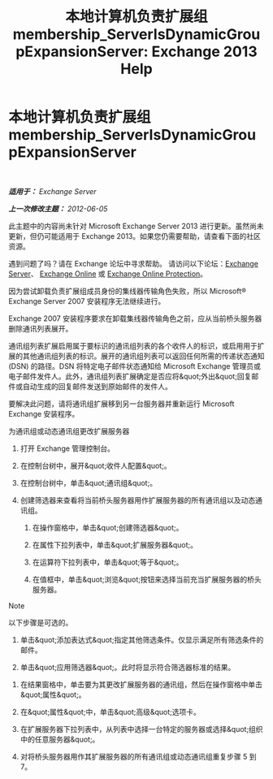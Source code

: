 ﻿---
title: '本地计算机负责扩展组 membership_ServerIsDynamicGroupExpansionServer: Exchange 2013 Help'
TOCTitle: 本地计算机负责扩展组 membership_ServerIsDynamicGroupExpansionServer
ms:assetid: f6fdd8e1-fda1-45be-b8a2-0d356dbe7d83
ms:mtpsurl: https://technet.microsoft.com/zh-cn/library/ms.exch.setupreadiness.serverisdynamicgroupexpansionserver(v=EXCHG.150)
ms:contentKeyID: 50491997
ms.date: 05/21/2018
mtps_version: v=EXCHG.150
ms.translationtype: MT
---

# 本地计算机负责扩展组 membership\_ServerIsDynamicGroupExpansionServer

 

_**适用于：** Exchange Server_

_**上一次修改主题：** 2012-06-05_

此主题中的内容尚未针对 Microsoft Exchange Server 2013 进行更新。虽然尚未更新，但仍可能适用于 Exchange 2013。如果您仍需要帮助，请查看下面的社区资源。

遇到问题了吗？请在 Exchange 论坛中寻求帮助。 请访问以下论坛：[Exchange Server](https://go.microsoft.com/fwlink/p/?linkid=60612)、 [Exchange Online](https://go.microsoft.com/fwlink/p/?linkid=267542) 或 [Exchange Online Protection](https://go.microsoft.com/fwlink/p/?linkid=285351)。

因为尝试卸载负责扩展组成员身份的集线器传输角色失败，所以 Microsoft® Exchange Server 2007 安装程序无法继续进行。

Exchange 2007 安装程序要求在卸载集线器传输角色之前，应从当前桥头服务器删除通讯列表展开。

通讯组列表扩展启用属于要标识的通讯组列表的各个收件人的标识，或启用用于扩展的其他通讯组列表的标识。展开的通讯组列表可以返回任何所需的传递状态通知 (DSN) 的路径。DSN 将特定电子邮件状态通知给 Microsoft Exchange 管理员或电子邮件发件人。此外，通讯组列表扩展确定是否应将\&quot;外出\&quot;回复邮件或自动生成的回复邮件发送到原始邮件的发件人。

要解决此问题，请将通讯组扩展移到另一台服务器并重新运行 Microsoft Exchange 安装程序。

为通讯组或动态通讯组更改扩展服务器

1.  打开 Exchange 管理控制台。

2.  在控制台树中，展开\&quot;收件人配置\&quot;。

3.  在控制台树中，单击\&quot;通讯组\&quot;。

4.  创建筛选器来查看将当前桥头服务器用作扩展服务器的所有通讯组以及动态通讯组。
    
    1.  在操作窗格中，单击\&quot;创建筛选器\&quot;。
    
    2.  在属性下拉列表中，单击\&quot;扩展服务器\&quot;。
    
    3.  在运算符下拉列表中，单击\&quot;等于\&quot;。
    
    4.  在值框中，单击\&quot;浏览\&quot;按钮来选择当前充当扩展服务器的桥头服务器。

> [!NOTE]  
> 以下步骤是可选的。


1.  单击\&quot;添加表达式\&quot;指定其他筛选条件。仅显示满足所有筛选条件的邮件。

2.  单击\&quot;应用筛选器\&quot;。此时将显示符合筛选器标准的结果。

<!-- end list -->

1.  在结果窗格中，单击要为其更改扩展服务器的通讯组，然后在操作窗格中单击\&quot;属性\&quot;。

2.  在\&quot;属性\&quot;中，单击\&quot;高级\&quot;选项卡。

3.  在扩展服务器下拉列表中，从列表中选择一台特定的服务器或选择\&quot;组织中的任意服务器\&quot;。

4.  对将桥头服务器用作其扩展服务器的所有通讯组或动态通讯组重复步骤 5 到 7。


